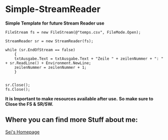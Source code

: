 # Simple-StreamReader

**Simple Template for future Stream Reader use**

```
FileStream fs = new FileStream(@"temps.csv", FileMode.Open);

StreamReader sr = new StreamReader(fs);

while (sr.EndOfStream == false)
    {
    txtAusgabe.Text = txtAusgabe.Text + "Zeile " + zeilenNummer + ": " + sr.ReadLine() + Environment.NewLine;
    zeilenNummer = zeilenNummer + 1;
    }


sr.Close();
fs.Close();
```

**It is Important to make resources available after use.**
**So make sure to Close the FS & SR/SW.**

## Where you can find more Stuff about me:

[Sei's Homepage](https://sei-vae.github.io/)
